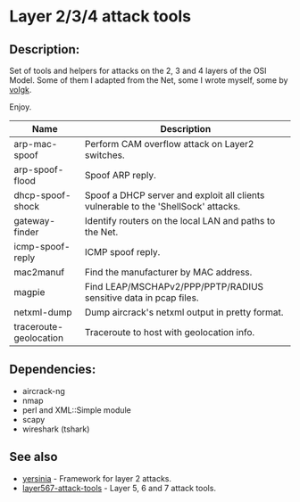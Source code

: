 Layer 2/3/4 attack tools
========================

## Description:

Set of tools and helpers for attacks on the 2, 3 and 4 layers of the OSI Model.
Some of them I adapted from the Net, some I wrote myself, some by [volgk](https://github.com/volgk).

Enjoy.

| Name                   | Description                                                                        |
| ---------------------- | ---------------------------------------------------------------------------------- |
| arp-mac-spoof          | Perform CAM overflow attack on Layer2 switches.                                    |
| arp-spoof-flood        | Spoof ARP reply.                                                                   |
| dhcp-spoof-shock       | Spoof a DHCP server and exploit all clients vulnerable to the 'ShellSock' attacks. |
| gateway-finder         | Identify routers on the local LAN and paths to the Net.                            |
| icmp-spoof-reply       | ICMP spoof reply.                                                                  |
| mac2manuf              | Find the manufacturer by MAC address.                                              |
| magpie                 | Find LEAP/MSCHAPv2/PPP/PPTP/RADIUS sensitive data in pcap files.                   |
| netxml-dump            | Dump aircrack's netxml output in pretty format.                                    |
| traceroute-geolocation | Traceroute to host with geolocation info.                                          |

## Dependencies:

- aircrack-ng
- nmap
- perl and XML::Simple module
- scapy
- wireshark (tshark)

## See also

- [yersinia](https://github.com/tomac/yersinia) - Framework for layer 2 attacks.
- [layer567-attack-tools](https://github.com/chinarulezzz/layer567-attack-tools) - Layer 5, 6 and 7 attack tools.

<!-- End of file. -->
